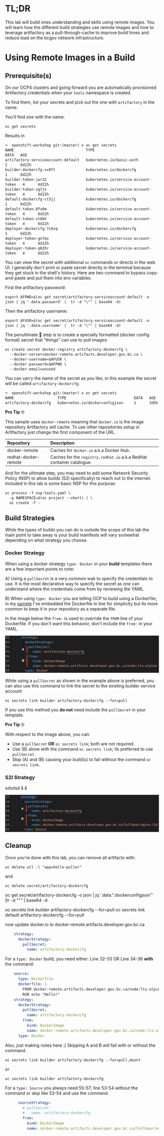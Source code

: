 # TL;DR

This lab will build ones understanding and skills using remote images. You will learn how the different build strategies use remote images and how to leverage artifactory as a pull-through-cache to improve build times and reduce load on the bcgov network infrastructure.

# Using Remote Images in a Build

## Prerequisite(s)

On our OCP4 clusters and going forward you are automatically provisioned Artifactory credentials when your `tools` namespace is created. 

To find them, list your secrets and pick out the one with `artifactory` in the name:

You'll find one with the name:

```console
oc get secrets
```

Results in

```console
➜  openshift-workshop git:(master) ✗ oc get secrets
NAME                                 TYPE                                  DATA   AGE
artifactory-serviceaccount-default   kubernetes.io/basic-auth              2      6d22h
builder-dockercfg-vv8ft              kubernetes.io/dockercfg               1      6d22h
builder-token-jwr22                  kubernetes.io/service-account-token   4      6d22h
builder-token-zg7jv                  kubernetes.io/service-account-token   4      6d22h
default-dockercfg-ct5jj              kubernetes.io/dockercfg               1      6d22h
default-token-8fz6m                  kubernetes.io/service-account-token   4      6d22h
default-token-vt8kh                  kubernetes.io/service-account-token   4      6d22h
deployer-dockercfg-7c6vq             kubernetes.io/dockercfg               1      6d22h
deployer-token-gn7qs                 kubernetes.io/service-account-token   4      6d22h
deployer-token-q82hr                 kubernetes.io/service-account-token   4      6d22h
```

You can view the secret with additional `oc` commands or directs in the web UI. I generally don't print or paste secret directly in the terminal because they get stuck in the shell's history. Here are two command to bypass copy-and-paste and put them into env variables:

First the artifactory password:
```console
export AFPWD=$(oc get secret/artifactory-serviceaccount-default -o json | jq '.data.password' |  tr -d "\"" | base64 -d)
```

Then the artifactory username:
```console
export AFUSR=$(oc get secret/artifactory-serviceaccount-default -o json | jq '.data.username' |  tr -d "\"" | base64 -d)
```

The penultimate 🧐 step is to create a specially formatted (docker config format) secret that "things" can use to pull images:

```console
oc create secret docker-registry artifactory-dockercfg \
  --docker-server=docker-remote.artifacts.developer.gov.bc.ca \
  --docker-username=$AFUSR \
  --docker-password=$AFPWD \
  --docker-email=unused
```

You can varry the name of the secret as you like, in this example the secret will be called `artifactory-dockercfg`:

```console
➜  openshift-workshop git:(master) ✗ oc get secrets
NAME                    TYPE                               DATA   AGE
artifactory-dockercfg   kubernetes.io/dockerconfigjson     1      3d5h
```

**Pro Tip** 🤓
 
 This sample uses `docker-remote` meaning that `docker.io` is the image repository Artifactory will cache. To use other repositories setup in Artifactory just change the first component of the URL.

| Repository           | Description |
| :------------------- | :---------- |
| docker-remote        | Caches for `docker.io` a.k.a Docker Hub. |
| redhat-docker-remote | Caches for the `registry.redhat.io` a.k.a RedHat container catalogue. |


And for the ultimate step, you may need to add some Network Security Policy (NSP) to allow builds (S2I specifically) to reach out to the internet. Included in this lab is some basic NSP for this purpose:

```console
oc process -f nsp-tools.yaml \
  -p NAMESPACE=$(oc project --short) | \
  oc create -f -
```

## Build Strategies

While the types of builds you can do is outside the scope of this lab the main point to take away is your build manifests will vary somewhat depending on what strategy you choose.

### Docker Strategy

When using a docker strategy `type: Docker` in your **build** templates there are a few important points to note:

A) Using a `pullSecret` is a very common wak to specify the credentials to use. It is the most declarative way to specify the secret as one can understand where the credentials come from by reviewing the YAML.

B) When using `type: Docker` you are telling OCP to build using a Dockerfile; in my [sample](./build.yaml) I've embedded the Dockerfile in line for simplicity but its more common to keep it in your repository as a separate file.

In the image below the `from:` is used to override the `FROM` line of your Dockerfile. If you don't want this behavior, don't include the `from:` in your YAML.

![Docker Strategy](./doc/docker-strategy.png "Docker Strategy")

While using a `pullSecret` as shown in the example above is preferred, you can also use this command to link the secret to the existing builder service account:

```console
oc secrets link builder artifactory-dockercfg --for=pull
```

If you use this method you **do not** need include the `pullSecret` in your template.

**Pro Tip** 🤓

With respect to the image above, you can:
- Use a `pullSecret` **OR** `oc secrets link`; both are not required.
- Use (B) alone with the command `oc secrets link`; its preferred to use `pullSecret`.
- Skip (A) and (B) causing your build(s) to fail without the command `oc secrets link`.

### S2I Strategy

sdsdsd
å
å

![S2I Strategy](./doc/s2i-strategy.png "S2I Strategy")

## Cleanup

Once you're done with this lab, you can remove all artifacts with:

```console
oc delete all -l "app=hello-puller"
```

and

```console
oc delete secret/artifactory-dockercfg
```




oc get secret/artifactory-dockercfg -o json | jq '.data.".dockerconfigjson"' |tr -d "\"" | base64 -d

oc secrets link builder artifactory-dockercfg --for=pull
oc secrets link default artifactory-dockercfg --for=pull

now update docker.io to docker-remote.artifacts.developer.gov.bc.ca

```yaml
    strategy:
      dockerStrategy:
        pullSecret:
          name: artifactory-dockercfg
```


For a `type: Docker` build, you need either:
Line 32-33 OR Line 34-36 **with** the command:

```yaml
    source:
      type: Dockerfile
      dockerfile: |-
        FROM docker-remote.artifacts.developer.gov.bc.ca/node:lts-alpine
        RUN echo "Hello!"
    strategy:
      dockerStrategy:
        pullSecret:
          name: artifactory-dockercfg
        from: 
          kind: DockerImage
          name: docker-remote.artifacts.developer.gov.bc.ca/node:lts-alpine
      type: Docker
```
Also, just making notes here :) Skipping A and B will fail with or without the command.

```console
oc secrets link builder artifactory-dockercfg --for=pull,mount
```
or
```console
oc secrets link builder artifactory-dockercfg
```

For a `type: Source` you always need 55-57; line 53-54 without the command or
skip like 53-54 and use the command.

```yaml
      sourceStrategy:
        # pullSecret:
        #   name: artifactory-dockercfg
        from: 
          kind: DockerImage
          name: docker-remote.artifacts.developer.gov.bc.ca/fullboar/nginx-118
```